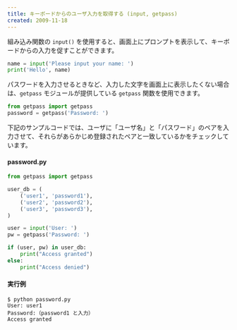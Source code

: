 ```yaml
---
title: キーボードからのユーザ入力を取得する (input, getpass)
created: 2009-11-18
---
```


組み込み関数の `input()` を使用すると、画面上にプロンプトを表示して、キーボードからの入力を促すことができます。

```python
name = input('Please input your name: ')
print('Hello', name)
```

パスワードを入力させるときなど、入力した文字を画面上に表示したくない場合は、`getpass` モジュールが提供している `getpass` 関数を使用できます。

```python
from getpass import getpass
password = getpass('Password: ')
```

下記のサンプルコードでは、ユーザに「ユーザ名」と「パスワード」のペアを入力させて、それらがあらかじめ登録されたペアと一致しているかをチェックしています。

#### password.py

```python
from getpass import getpass

user_db = (
    ('user1', 'password1'),
    ('user2', 'password2'),
    ('user3', 'password3'),
)

user = input('User: ')
pw = getpass('Password: ')

if (user, pw) in user_db:
    print("Access granted")
else:
    print("Access denied")
```

#### 実行例

```
$ python password.py
User: user1
Password:（password1 と入力）
Access granted
```

